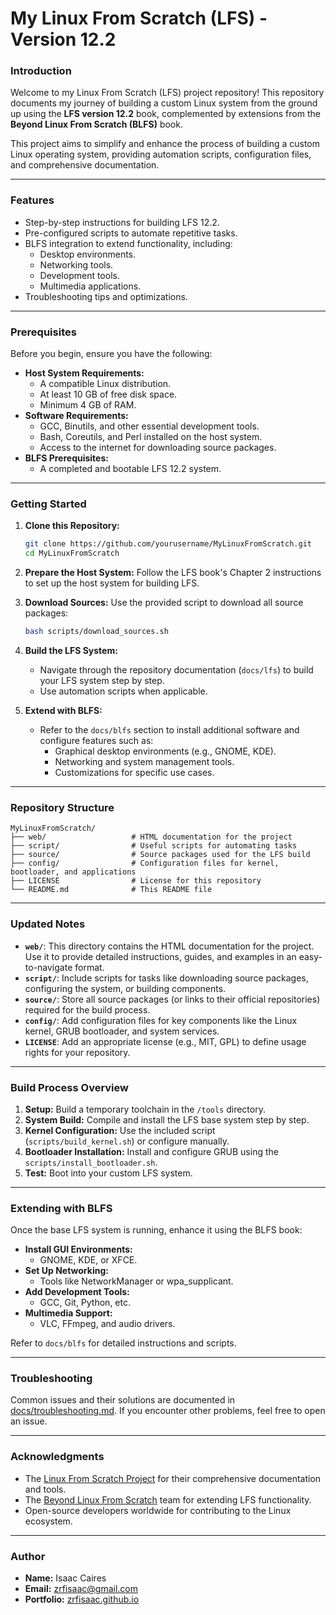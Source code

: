 # **My Linux From Scratch (LFS) - Version 12.2**

### **Introduction**
Welcome to my Linux From Scratch (LFS) project repository! This repository documents my journey of building a custom Linux system from the ground up using the **LFS version 12.2** book, complemented by extensions from the **Beyond Linux From Scratch (BLFS)** book.

This project aims to simplify and enhance the process of building a custom Linux operating system, providing automation scripts, configuration files, and comprehensive documentation.

---

### **Features**
- Step-by-step instructions for building LFS 12.2.
- Pre-configured scripts to automate repetitive tasks.
- BLFS integration to extend functionality, including:
  - Desktop environments.
  - Networking tools.
  - Development tools.
  - Multimedia applications.
- Troubleshooting tips and optimizations.

---

### **Prerequisites**
Before you begin, ensure you have the following:
- **Host System Requirements:**
  - A compatible Linux distribution.
  - At least 10 GB of free disk space.
  - Minimum 4 GB of RAM.
- **Software Requirements:**
  - GCC, Binutils, and other essential development tools.
  - Bash, Coreutils, and Perl installed on the host system.
  - Access to the internet for downloading source packages.
- **BLFS Prerequisites:**
  - A completed and bootable LFS 12.2 system.

---

### **Getting Started**
1. **Clone this Repository:**
   ```bash
   git clone https://github.com/yourusername/MyLinuxFromScratch.git
   cd MyLinuxFromScratch
   ```

2. **Prepare the Host System:**
   Follow the LFS book's Chapter 2 instructions to set up the host system for building LFS.

3. **Download Sources:**
   Use the provided script to download all source packages:
   ```bash
   bash scripts/download_sources.sh
   ```

4. **Build the LFS System:**
   - Navigate through the repository documentation (`docs/lfs`) to build your LFS system step by step.
   - Use automation scripts when applicable.

5. **Extend with BLFS:**
   - Refer to the `docs/blfs` section to install additional software and configure features such as:
     - Graphical desktop environments (e.g., GNOME, KDE).
     - Networking and system management tools.
     - Customizations for specific use cases.

---

### **Repository Structure**
```plaintext
MyLinuxFromScratch/
├── web/                   # HTML documentation for the project
├── script/                # Useful scripts for automating tasks
├── source/                # Source packages used for the LFS build
├── config/                # Configuration files for kernel, bootloader, and applications
├── LICENSE                # License for this repository
└── README.md              # This README file
```

---

### **Updated Notes**
- **`web/`**: This directory contains the HTML documentation for the project. Use it to provide detailed instructions, guides, and examples in an easy-to-navigate format.  
- **`script/`**: Include scripts for tasks like downloading source packages, configuring the system, or building components.  
- **`source/`**: Store all source packages (or links to their official repositories) required for the build process.  
- **`config/`**: Add configuration files for key components like the Linux kernel, GRUB bootloader, and system services.  
- **`LICENSE`**: Add an appropriate license (e.g., MIT, GPL) to define usage rights for your repository. 

---

### **Build Process Overview**
1. **Setup:**
   Build a temporary toolchain in the `/tools` directory.
2. **System Build:**
   Compile and install the LFS base system step by step.
3. **Kernel Configuration:**
   Use the included script (`scripts/build_kernel.sh`) or configure manually.
4. **Bootloader Installation:**
   Install and configure GRUB using the `scripts/install_bootloader.sh`.
5. **Test:**
   Boot into your custom LFS system.

---

### **Extending with BLFS**
Once the base LFS system is running, enhance it using the BLFS book:
- **Install GUI Environments:**
  - GNOME, KDE, or XFCE.
- **Set Up Networking:**
  - Tools like NetworkManager or wpa_supplicant.
- **Add Development Tools:**
  - GCC, Git, Python, etc.
- **Multimedia Support:**
  - VLC, FFmpeg, and audio drivers.

Refer to `docs/blfs` for detailed instructions and scripts.

---

### **Troubleshooting**
Common issues and their solutions are documented in [docs/troubleshooting.md](docs/troubleshooting.md). If you encounter other problems, feel free to open an issue.

---

### **Acknowledgments**
- The [Linux From Scratch Project](https://www.linuxfromscratch.org/) for their comprehensive documentation and tools.
- The [Beyond Linux From Scratch](https://www.linuxfromscratch.org/blfs/) team for extending LFS functionality.
- Open-source developers worldwide for contributing to the Linux ecosystem.

---

### **Author**
- **Name:** Isaac Caires  
- **Email:** [zrfisaac@gmail.com](mailto:zrfisaac@gmail.com)  
- **Portfolio:** [zrfisaac.github.io](https://zrfisaac.github.io)  
